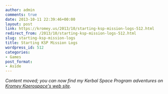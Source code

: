 ```yaml
---
author: admin
comments: true
date: 2013-10-11 22:39:46+00:00
layout: post
link: https://kromey.us/2013/10/starting-ksp-mission-logs-512.html
redirect_from: /2013/10/starting-ksp-mission-logs-512.html
slug: starting-ksp-mission-logs
title: Starting KSP Mission Logs
wordpress_id: 512
categories:
- Games
post_format:
- Aside
---
```


_Content moved; you can now find my Kerbal Space Program adventures on [Kromey Kaerospace's web site](http://ksp.kromey.us/)._
